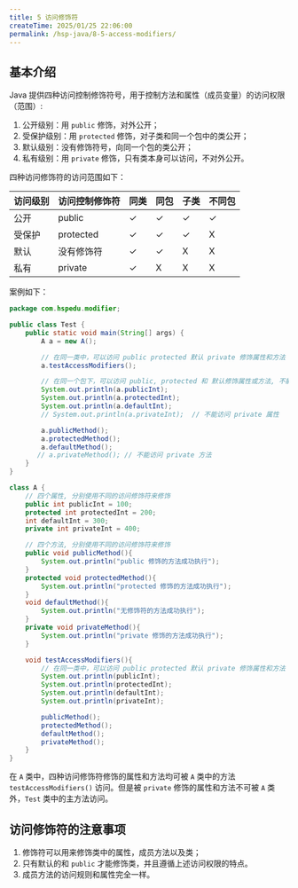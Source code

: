 ```yaml
---
title: 5 访问修饰符
createTime: 2025/01/25 22:06:00
permalink: /hsp-java/8-5-access-modifiers/
---
```


## 基本介绍


Java 提供四种访问控制修饰符号，用于控制方法和属性（成员变量）的访问权限（范围）:

1. 公开级别：用 `public` 修饰，对外公开；
2. 受保护级别：用 `protected` 修饰，对子类和同一个包中的类公开；
3. 默认级别：没有修饰符号，向同一个包的类公开；
4. 私有级别：用 `private` 修饰，只有类本身可以访问，不对外公开。

四种访问修饰符的访问范围如下：


| 访问级别 | 访问控制修饰符   | 同类 | 同包 | 子类 | 不同包 |
| ---- | --------- | -- | -- | -- | --- |
| 公开   | public    | ✓  | ✓  | ✓  | ✓   |
| 受保护  | protected | ✓  | ✓  | ✓  | X   |
| 默认   | 没有修饰符     | ✓  | ✓  | X  | X   |
| 私有   | private   | ✓  | X  | X  | X   |


案例如下：


```java
package com.hspedu.modifier;

public class Test {
    public static void main(String[] args) {
        A a = new A();

        // 在同一类中，可以访问 public protected 默认 private 修饰属性和方法
        a.testAccessModifiers();

        // 在同一个包下，可以访问 public, protected 和 默认修饰属性或方法, 不能访问 private 属性或方法
        System.out.println(a.publicInt);
        System.out.println(a.protectedInt);
        System.out.println(a.defaultInt);
        // System.out.println(a.privateInt);  // 不能访问 private 属性

        a.publicMethod();
        a.protectedMethod();
        a.defaultMethod();
       // a.privateMethod(); // 不能访问 private 方法
    }
}

class A {
    // 四个属性, 分别使用不同的访问修饰符来修饰
    public int publicInt = 100;
    protected int protectedInt = 200;
    int defaultInt = 300;
    private int privateInt = 400;

    // 四个方法, 分别使用不同的访问修饰符来修饰
    public void publicMethod(){
        System.out.println("public 修饰的方法成功执行");
    }
    protected void protectedMethod(){
        System.out.println("protected 修饰的方法成功执行");
    }
    void defaultMethod(){
        System.out.println("无修饰符的方法成功执行");
    }
    private void privateMethod(){
        System.out.println("private 修饰的方法成功执行");
    }

    void testAccessModifiers(){
        // 在同一类中，可以访问 public protected 默认 private 修饰属性和方法
        System.out.println(publicInt);
        System.out.println(protectedInt);
        System.out.println(defaultInt);
        System.out.println(privateInt);

        publicMethod();
        protectedMethod();
        defaultMethod();
        privateMethod();
    }
}
```


在 `A` 类中，四种访问修饰符修饰的属性和方法均可被 `A` 类中的方法 `testAccessModifiers()` 访问。但是被 `private` 修饰的属性和方法不可被 `A` 类外，`Test` 类中的主方法访问。


## 访问修饰符的注意事项

1. 修饰符可以用来修饰类中的属性，成员方法以及类；
2. 只有默认的和 `public` 才能修饰类，并且遵循上述访问权限的特点。
3. 成员方法的访问规则和属性完全一样。
